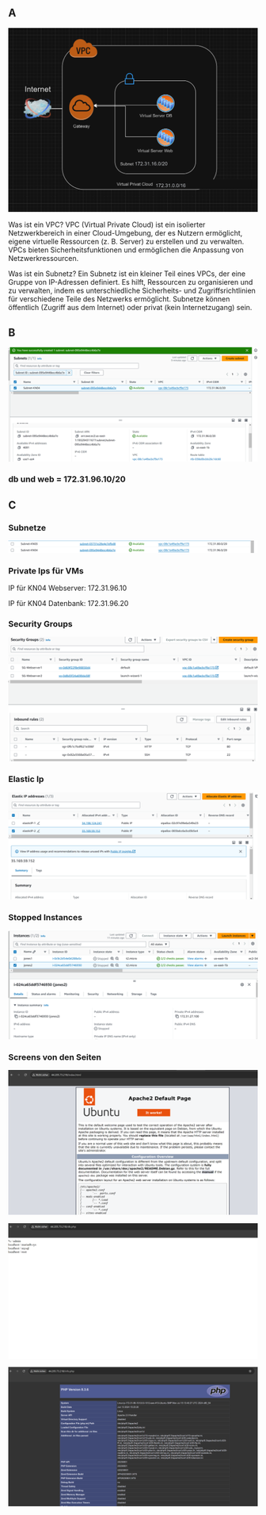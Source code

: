 ## A
![alt text](image.png)

Was ist ein VPC?
VPC (Virtual Private Cloud) ist ein isolierter Netzwerkbereich in einer Cloud-Umgebung, der es Nutzern ermöglicht, eigene virtuelle Ressourcen (z. B. Server) zu erstellen und zu verwalten. 
VPCs bieten Sicherheitsfunktionen und ermöglichen die Anpassung von Netzwerkressourcen.

Was ist ein Subnetz?
Ein Subnetz ist ein kleiner Teil eines VPCs, der eine Gruppe von IP-Adressen definiert. Es hilft, Ressourcen zu organisieren und zu verwalten, 
indem es unterschiedliche Sicherheits- und Zugriffsrichtlinien für verschiedene Teile des Netzwerks ermöglicht. Subnetze können öffentlich (Zugriff aus dem Internet) oder privat (kein Internetzugang) sein.

## B 

![alt text](image-1.png)

### db und web = 172.31.96.10/20

## C 

### Subnetze 

![alt text](image-4.png)

### Private Ips für VMs

IP für KN04 Webserver: 172.31.96.10

IP für KN04 Datenbank: 172.31.96.20

### Security Groups

![alt text](image-2.png) 

### Elastic Ip 

![alt text](image-3.png) 

### Stopped Instances

 ![alt text](image-5.png)

 ### Screens von den Seiten 

 ![alt text](image-11.png)

 ![alt text](image-10.png)

 ![alt text](image-9.png)